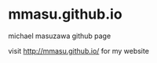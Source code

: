 mmasu.github.io
===============

michael masuzawa github page

visit http://mmasu.github.io/ for my website
